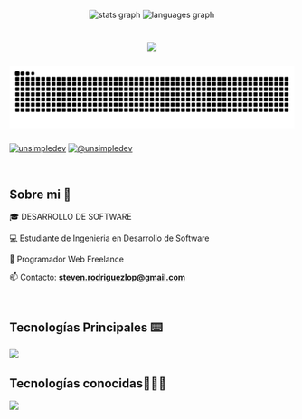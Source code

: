 <br clear="both">

<div align="center">
  <img src="https://github-readme-stats.vercel.app/api?username=stivimoon&hide_title=false&hide_rank=false&show_icons=true&include_all_commits=true&count_private=true&disable_animations=false&theme=dracula&locale=en&hide_border=false&order=1" height="150" alt="stats graph"  />
  <img src="https://github-readme-stats.vercel.app/api/top-langs?username=stivimoon&locale=en&hide_title=false&layout=compact&card_width=320&langs_count=5&theme=dracula&hide_border=false&order=2" height="150" alt="languages graph"  />
</div>

###

<br clear="both">

<div align="center">
  <img height="200" src="https://imgs.search.brave.com/h9vQA9qdjztFkWDkQtG2nf80N4teTVlBGfWkAPsKbkA/rs:fit:860:0:0:0/g:ce/aHR0cHM6Ly9tZWRp/YTMuZ2lwaHkuY29t/L21lZGlhL3YxLlky/bGtQVGM1TUdJM05q/RXhibVp5TjJrMlpY/QjJjM0F3ZFhoeFl6/TjZjRzR4WkRGeGNu/UmplbTB5WW1SMlkz/bDBZVzg0TUNabGNE/MTJNVjluYVdaelgz/TmxZWEpqYUNaamRE/MW4vd3dnMXN1VWlU/YkNZOEg4dklBL2dp/cGh5LmdpZg.gif"  />
</div>

###

<img src="https://raw.githubusercontent.com/stivimoon/stivimoon/output/snake.svg" alt="Snake animation" />

###

<p align="left">
  
<a href="https://www.linkedin.com/in/johan-steven-rodriguez-lopez/" target="blank"><img align="center" src="https://img.shields.io/badge/LinkedIn-0077B5?style=for-the-badge&logo=linkedin&logoColor=white" alt="unsimpledev"/></a>
<a href = "mailto:steven.rodriguezlop@gmail.com" target="blank"><img align="center" src="https://img.shields.io/badge/Gmail-D14836?style=for-the-badge&logo=gmail&logoColor=white" alt="@unsimpledev"  /></a>
  </p>
<br>
<h2>Sobre mi 🐙</h2>
<!--Intro start-->

<p align="left">
🎓 DESARROLLO DE SOFTWARE 

💻 Estudiante de Ingenieria en Desarrollo de Software 

📝 Programador Web Freelance 

📫 Contacto: **steven.rodriguezlop@gmail.com**
<!--Intro end-->
  </p>
<br>

<h2 >Tecnologías Principales ⌨️</h2>
<!--tech stack icons-->
<p align="left">
  <a href="https://skillicons.dev">
    <img src="https://skillicons.dev/icons?i=py,fastapi,java,spring,js,ts,react,tailwind,nextjs,nodejs,css,html,redux,mysql,mongodb,postman,git,github,gcp,bash,linux,docker,&perline=12" />
  </a>
</p>
<h2 >Tecnologías conocidas👨🏻‍💻</h2>
<!--tech stack icons-->
<p align="left">
  <a href="https://skillicons.dev">
    <img src="https://skillicons.dev/icons?i=py,django,java,spring,js,ts,react,redux,nextjs,nodejs,nestjs,css,html,materialui,vite,cpp,redux,mysql,mongodb,postman,git,netlify,github,gcp,vscode,bash,linux,docker,ai,ps,&perline=12" />
  </a>
</p>

<br>



